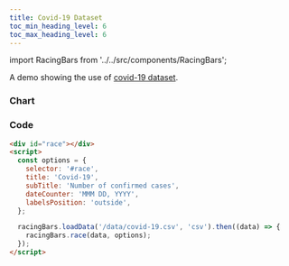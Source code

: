 ```yaml
---
title: Covid-19 Dataset
toc_min_heading_level: 6
toc_max_heading_level: 6
---
```


import RacingBars from '../../src/components/RacingBars';

A demo showing the use of [covid-19 dataset](/docs/sample-datasets#covid-19).

<!--truncate-->

### Chart

<div className="gallery">
  <RacingBars
    dataUrl="/data/covid-19.csv"
    dataType="csv"
    title="Covid-19"
    subTitle="Number of confirmed cases"
    dateCounter="MMM DD, YYYY"
    labelsPosition="outside"
/>

</div>

### Code

```html
<div id="race"></div>
<script>
  const options = {
    selector: '#race',
    title: 'Covid-19',
    subTitle: 'Number of confirmed cases',
    dateCounter: 'MMM DD, YYYY',
    labelsPosition: 'outside',
  };

  racingBars.loadData('/data/covid-19.csv', 'csv').then((data) => {
    racingBars.race(data, options);
  });
</script>
```
